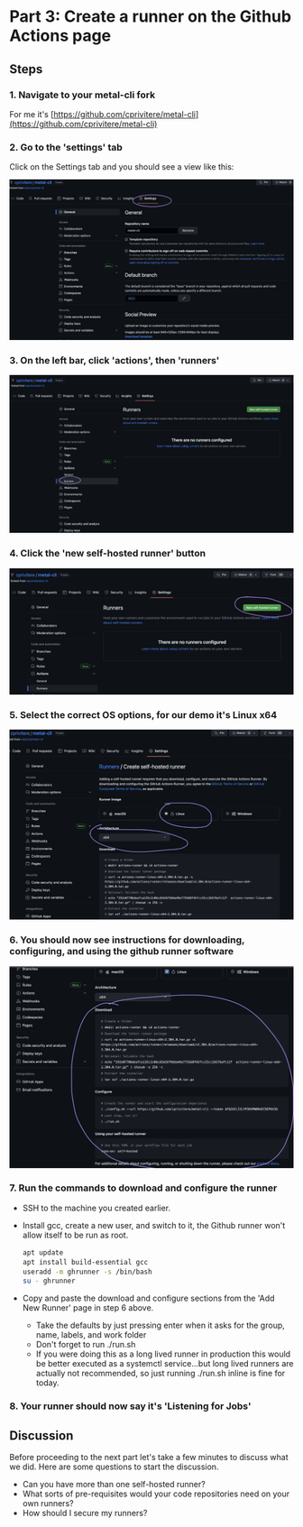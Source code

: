 <!-- See https://squidfunk.github.io/mkdocs-material/reference/ -->
# Part 3: Create a runner on the Github Actions page

## Steps

### 1. Navigate to your metal-cli fork

For me it's [https://github.com/cprivitere/metal-cli](https://github.com/cprivitere/metal-cli)

### 2. Go to the 'settings' tab

Click on the Settings tab and you should see a view like this:

![Metal CLI Settings Screenshot](../images/metal-cli-settings.png)

### 3. On the left bar, click 'actions', then 'runners'

![Metal CLI Settings Runners Screenshot](../images/metal-cli-settings-runners.png)

### 4. Click the 'new self-hosted runner' button

![Metal CLI Settings Runners New Screenshot](../images/metal-cli-settings-runners-new.png)

### 5. Select the correct OS options, for our demo it's Linux x64

![Metal CLI Settings Runner OS Screenshot](../images/metal-cli-settings-runners-os.png)

### 6. You should now see instructions for downloading, configuring, and using the github runner software

![Metal CLI Settings Runner Instructions Screenshot](../images/metal-cli-settings-runners-instructions.png)

### 7. Run the commands to download and configure the runner

- SSH to the machine you created earlier.
- Install gcc, create a new user, and switch to it, the Github runner won't allow itself to be run as root.

  ```sh 
  apt update
  apt install build-essential gcc
  useradd -m ghrunner -s /bin/bash
  su - ghrunner
  ```

- Copy and paste the download and configure sections from the 'Add New Runner' page in step 6 above.
  - Take the defaults by just pressing enter when it asks for the group, name, labels, and work folder
  - Don't forget to run ./run.sh
  - If you were doing this as a long lived runner in production this would be better executed as a systemctl service...but long lived runners are actually not recommended, so just running ./run.sh inline is fine for today.

### 8. Your runner should now say it's 'Listening for Jobs'

## Discussion

Before proceeding to the next part let's take a few minutes to discuss what we did. Here are some questions to start the discussion.

- Can you have more than one self-hosted runner?
- What sorts of pre-requisites would your code repositories need on your own runners?
- How should I secure my runners?